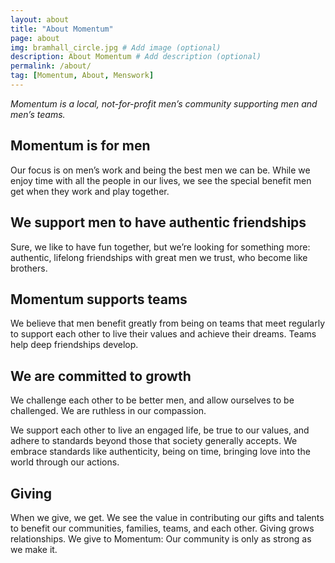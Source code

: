 ```yaml
---
layout: about
title: "About Momentum"
page: about
img: bramhall_circle.jpg # Add image (optional)
description: About Momentum # Add description (optional)
permalink: /about/
tag: [Momentum, About, Menswork]
---
```

_Momentum is a local, not-for-profit men’s community supporting men and men’s teams._

## **Momentum is for men**
Our focus is on men’s work and being the best men we can be. While we enjoy time with all the people in our lives, we see the special benefit men get when they work and play together.

## **We support men to have authentic friendships**
Sure, we like to have fun together, but we’re looking for something more: authentic, lifelong friendships with great men we trust, who become like brothers.

## **Momentum supports teams**
We believe that men benefit greatly from being on teams that meet regularly to support each other to live their values and achieve their dreams. Teams help deep friendships develop.

## **We are committed to growth**
We challenge each other to be better men, and allow ourselves to be challenged. We are ruthless in our compassion. 

We support each other to live an engaged life, be true to our values, and adhere to standards beyond those that society generally accepts. We embrace standards like authenticity, being on time, bringing love into the world through our actions. 

## **Giving**
When we give, we get. We see the value in contributing our gifts and talents to benefit our communities, families, teams, and each other. Giving grows relationships. We give to Momentum: Our community is only as strong as we make it.
